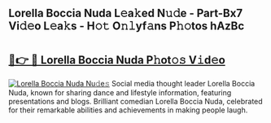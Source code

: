 ## Lorella Boccia Nuda L𝚎a𝚔ed N𝚞𝚍e - Part-Bx7 Vi𝚍𝚎o L𝚎a𝚔s - H𝚘𝚝 O𝚗𝚕yf𝚊ns P𝚑𝚘tos hAzBc

# <h2><a href="http://kf6ga9.oniu.top/?m=Lorella+Boccia+Nuda">🔗👉 🔴 Lorella Boccia Nuda P𝚑ot𝚘𝚜 V𝚒d𝚎o</a></h2>

[![Lorella Boccia Nuda Nu𝚍e𝚜](https://i.imgur.com/0qMVB7G.gif)](http://kf6ga9.oniu.top/?m=Lorella+Boccia+Nuda)
Social media thought leader Lorella Boccia Nuda, known for sharing dance and lifestyle information, featuring presentations and blogs. Brilliant comedian Lorella Boccia Nuda, celebrated for their remarkable abilities and achievements in making people laugh.  
